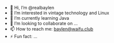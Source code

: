 - 👋 Hi, I’m @realbaylen
- 👀 I’m interested in vintage technology and Linux
- 🌱 I’m currently learning Java
- 💞️ I’m looking to collaborate on ...
- 📫 How to reach me: baylen@waifu.club
- ⚡ Fun fact: ...

<!---
realbaylen/realbaylen is a ✨ special ✨ repository because its `README.md` (this file) appears on your GitHub profile.
You can click the Preview link to take a look at your changes.
--->
